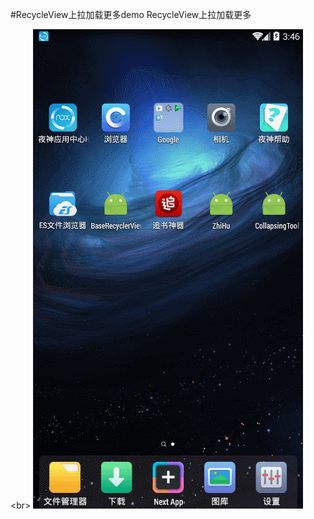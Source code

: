 #RecycleView上拉加载更多demo
RecycleView上拉加载更多 

\<br> ![image](https://github.com/MrPsw/RecyViewAdapter/blob/master/GIF232321.gif)
